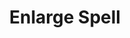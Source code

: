 ---
title: "Enlarge Spell"

feat:
  types: ["Metamagic"]
  benefit: |
    You can alter a spell with a range of close, medium, or long to increase its range by 100%. An enlarged spell with a range of close now has a range of 50 ft. + 5 ft./level, while medium-range spells have a range of 200 ft. + 20 ft./level and long-range spells have a range of 800 ft. + 80 ft./level.

    An enlarged spell uses up a spell slot one level higher than the spell's actual level.

    Spells whose ranges are not defined by distance, as well as spells whose ranges are not close, medium, or long, do not have increased ranges.
---